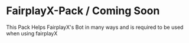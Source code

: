# FairplayX-Pack / Coming Soon
This Pack Helps FairplayX's Bot in many ways and is required to be used when using fairplayX
